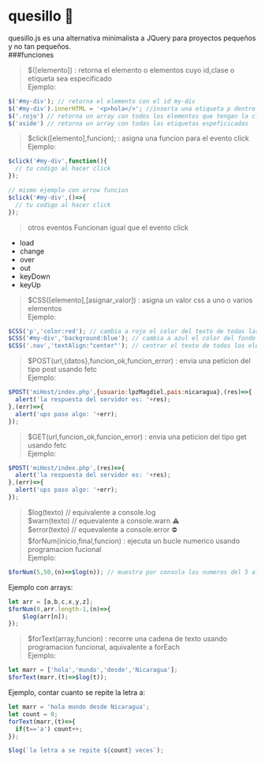 # quesillo 🌯
quesillo.js es una alternativa minimalista a JQuery para proyectos pequeños y no tan pequeños. <br/>
###funciones
> $([elemento]) : retorna el elemento o elementos cuyo id,clase o etiqueta sea especificado <br/>
Ejemplo:
```javascript
$('#my-div'); // retorna el elemento con el id my-div
$('#my-div').innerHTML = '<p>hola</>'; //inserta una etiqueta p dentro de el elemento con el id especificado
$('.rojo') // retorna un array con todos los elementos que tengan la clase especificada
$('aside') // retorna un array con todas las etiquetas espeficicadas
```
> $click([elemento],funcion); : asigna una funcion para el evento click <br/>
Ejemplo:
```javascript
$click('#my-div',function(){
  // tu codigo al hacer click
});

// mismo ejemplo con arrow funcion
$click('#my-div',()=>{
  // tu codigo al hacer click
});
```
> otros eventos
Funcionan igual que el evento click
* load
* change
* over
* out
* keyDown
* keyUp
> $CSS([elemento],[asignar_valor]) : asigna un valor css a uno o varios elementos <br/>
Ejemplo:
```javascript
$CSS('p','color:red'); // cambia a rojo el color del texto de todas las etiquetas p
$CSS('#my-div','background:blue'); // cambia a azul el color del fondo del elemento con el id especificado
$CSS('.nav','textAlign:"center"'); // centrar el texto de todos los elementos con la clase .nav
```
> $POST(url,{datos},funcion_ok,funcion_error) : envia una peticion del tipo post usando fetc<br/>
Ejemplo:
```javascript
$POST('miHost/index.php',{usuario:lpzMagdiel,pais:nicaragua},(res)=>{
  alert('la respuesta del servidor es: '+res);
},(err)=>{
  alert('ups paso algo: '+err);
});
```
> $GET(url,funcion_ok,funcion_error) : envia una peticion del tipo get usando fetc<br/>
Ejemplo:
```javascript
$POST('miHost/index.php',(res)=>{
  alert('la respuesta del servidor es: '+res);
},(err)=>{
  alert('ups paso algo: '+err);
});
```
> $log(texto) // equivalente a console.log <br/>
> $warn(texto) // equevalente a console.warn ⚠️ <br/>
> $error(texto) // equevalente a console.error ⛔ <br/>
> $forNum(inicio,final,funcion) : ejecuta un bucle numerico usando programacion fucional<br/>
Ejemplo:
```javascript
$forNum(5,50,(n)=>$log(n)); // muestra por consola los numeros del 5 al 50
```
Ejemplo con arrays:
```javascript
let arr = [a,b,c,x,y,z];
$forNum(0,arr.length-1,(n)=>{
	$log(arr[n]);
});
```
> $forText(array,funcion) : recorre una cadena de texto usando programacion funcional, aquivalente a forEach<br/>
Ejemplo:
```javascript
let marr = ['hola','mundo','desde','Nicaragua'];
$forText(marr,(t)=>$log(t));
```
Ejemplo, contar cuanto se repite la letra a:
```javascript
let marr = 'hola mundo desde Nicaragua';
let count = 0;
forText(marr,(t)=>{
  if(t=='a') count++;
});

$log(`la letra a se repite ${count} veces`);
```
